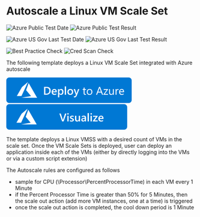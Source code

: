# Autoscale a Linux VM Scale Set

![Azure Public Test Date](https://azurequickstartsservice.blob.core.windows.net/badges/201-vmss-ubuntu-autoscale/PublicLastTestDate.svg)
![Azure Public Test Result](https://azurequickstartsservice.blob.core.windows.net/badges/201-vmss-ubuntu-autoscale/PublicDeployment.svg)

![Azure US Gov Last Test Date](https://azurequickstartsservice.blob.core.windows.net/badges/201-vmss-ubuntu-autoscale/FairfaxLastTestDate.svg)
![Azure US Gov Last Test Result](https://azurequickstartsservice.blob.core.windows.net/badges/201-vmss-ubuntu-autoscale/FairfaxDeployment.svg)

![Best Practice Check](https://azurequickstartsservice.blob.core.windows.net/badges/201-vmss-ubuntu-autoscale/BestPracticeResult.svg)
![Cred Scan Check](https://azurequickstartsservice.blob.core.windows.net/badges/201-vmss-ubuntu-autoscale/CredScanResult.svg)

The following template deploys a Linux VM Scale Set integrated with Azure
autoscale

[![Deploy To Azure](https://raw.githubusercontent.com/Azure/azure-quickstart-templates/master/1-CONTRIBUTION-GUIDE/images/deploytoazure.svg?sanitize=true)](https://portal.azure.com/#create/Microsoft.Template/uri/https%3A%2F%2Fraw.githubusercontent.com%2FAzure%2Fazure-quickstart-templates%2Fmaster%2F201-vmss-ubuntu-autoscale%2Fazuredeploy.json)
[![Visualize](https://raw.githubusercontent.com/Azure/azure-quickstart-templates/master/1-CONTRIBUTION-GUIDE/images/visualizebutton.svg?sanitize=true)](http://armviz.io/#/?load=https%3A%2F%2Fraw.githubusercontent.com%2FAzure%2Fazure-quickstart-templates%2Fmaster%2F201-vmss-ubuntu-autoscale%2Fazuredeploy.json)

The template deploys a Linux VMSS with a desired count of VMs in the scale set.
Once the VM Scale Sets is deployed, user can deploy an application inside each
of the VMs (either by directly logging into the VMs or via a custom script
extension)

The Autoscale rules are configured as follows

- sample for CPU (\\Processor\\PercentProcessorTime) in each VM every 1 Minute
- if the Percent Processor Time is greater than 50% for 5 Minutes, then the
  scale out action (add more VM instances, one at a time) is triggered
- once the scale out action is completed, the cool down period is 1 Minute
